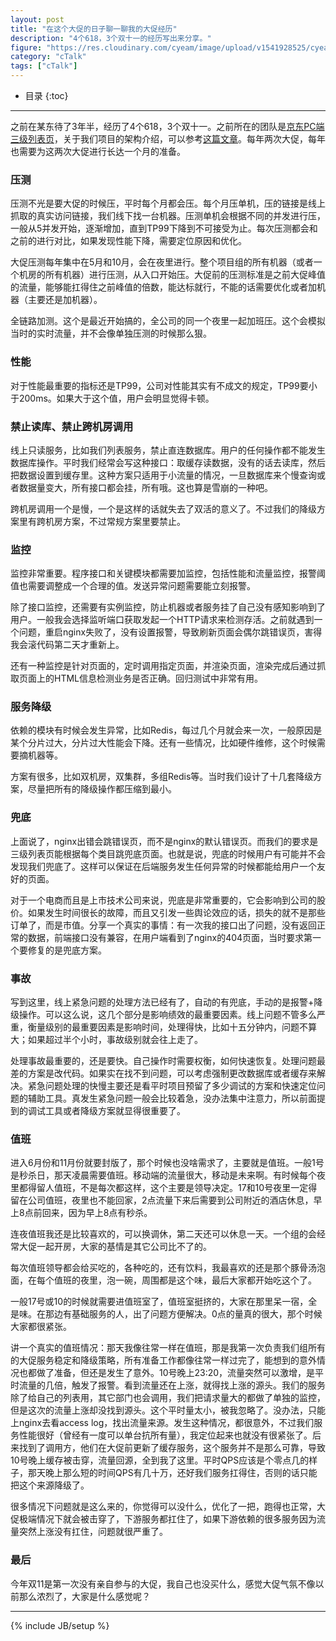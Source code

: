 ```yaml
---
layout: post
title: "在这个大促的日子聊一聊我的大促经历"
description: "4个618，3个双十一的经历写出来分享。"
figure: "https://res.cloudinary.com/cyeam/image/upload/v1541928525/cyeam/WechatIMG1.jpg"
category: "cTalk"
tags: ["cTalk"]
---
```


* 目录
{:toc}
---

之前在某东待了3年半，经历了4个618，3个双十一。之前所在的团队是[京东PC端三级列表页](https://list.jd.com/list.html?cat=9987,653,655)，关于我们项目的架构介绍，可以参考[这篇文章](http://www.sunyuantao.com/syt-jd-list.html)。每年两次大促，每年也需要为这两次大促进行长达一个月的准备。


### 压测

压测不光是要大促的时候压，平时每个月都会压。每个月压单机，压的链接是线上抓取的真实访问链接，我们线下找一台机器。压测单机会根据不同的并发进行压，一般从5并发开始，逐渐增加，直到TP99下降到不可接受为止。每次压测都会和之前的进行对比，如果发现性能下降，需要定位原因和优化。

大促压测每年集中在5月和10月，会在夜里进行。整个项目组的所有机器（或者一个机房的所有机器）进行压测，从入口开始压。大促前的压测标准是之前大促峰值的流量，能够能扛得住之前峰值的倍数，能达标就行，不能的话需要优化或者加机器（主要还是加机器）。

全链路加测。这个是最近开始搞的，全公司的同一个夜里一起加班压。这个会模拟当时的实时流量，并不会像单独压测的时候那么狠。

### 性能

对于性能最重要的指标还是TP99，公司对性能其实有不成文的规定，TP99要小于200ms。如果大于这个值，用户会明显觉得卡顿。

### 禁止读库、禁止跨机房调用

<ins class="adsbygoogle"
     style="display:block; text-align:center;"
     data-ad-layout="in-article"
     data-ad-format="fluid"
     data-ad-client="ca-pub-1651120361108148"
     data-ad-slot="4918476613"></ins>
<script>
     (adsbygoogle = window.adsbygoogle || []).push({});
</script>

线上只读服务，比如我们列表服务，禁止直连数据库。用户的任何操作都不能发生数据库操作。平时我们经常会写这种接口：取缓存读数据，没有的话去读库，然后把数据设置到缓存里。这种方案只适用于小流量的情况，一旦数据库来个慢查询或者数据量变大，所有接口都会挂，所有哦。这也算是雪崩的一种吧。

跨机房调用一个是慢，一个是这样的话就失去了双活的意义了。不过我们的降级方案里有跨机房方案，不过常规方案里要禁止。

### 监控

监控非常重要。程序接口和关键模块都需要加监控，包括性能和流量监控，报警阈值也需要调整成一个合理的值。发送异常问题需要能立刻报警。

除了接口监控，还需要有实例监控，防止机器或者服务挂了自己没有感知影响到了用户。一般我会选择监听端口获取发起一个HTTP请求来检测存活。之前就遇到一个问题，重启nginx失败了，没有设置报警，导致刷新页面会偶尔跳错误页，害得我会滚代码第二天才重新上。

还有一种监控是针对页面的，定时调用指定页面，并渲染页面，渲染完成后通过抓取页面上的HTML信息检测业务是否正确。回归测试中非常有用。

### 服务降级

依赖的模块有时候会发生异常，比如Redis，每过几个月就会来一次，一般原因是某个分片过大，分片过大性能会下降。还有一些情况，比如硬件维修，这个时候需要摘机器等。

方案有很多，比如双机房，双集群，多组Redis等。当时我们设计了十几套降级方案，尽量把所有的降级操作都压缩到最小。

### 兜底

上面说了，nginx出错会跳错误页，而不是nginx的默认错误页。而我们的要求是三级列表页能根据每个类目跳兜底页面。也就是说，兜底的时候用户有可能并不会发现我们兜底了。这样可以保证在后端服务发生任何异常的时候都能给用户一个友好的页面。

对于一个电商而且是上市技术公司来说，兜底是非常重要的，它会影响到公司的股价。如果发生时间很长的故障，而且又引发一些舆论效应的话，损失的就不是那些订单了，而是市值。分享一个真实的事情：有一次我的接口出了问题，没有返回正常的数据，前端接口没有兼容，在用户端看到了nginx的404页面，当时要求第一个要修复的是兜底方案。

### 事故

写到这里，线上紧急问题的处理方法已经有了，自动的有兜底，手动的是报警+降级操作。可以这么说，这几个部分是影响绩效的最重要因素。线上问题不管多么严重，衡量级别的最重要因素是影响时间，处理得快，比如十五分钟内，问题不算大；如果超过半个小时，事故级别就会往上走了。

处理事故最重要的，还是要快。自己操作时需要权衡，如何快速恢复。处理问题最差的方案是改代码。如果实在找不到问题，可以考虑强制更改数据库或者缓存来解决。紧急问题处理的快慢主要还是看平时项目预留了多少调试的方案和快速定位问题的辅助工具。真发生紧急问题一般会比较着急，没办法集中注意力，所以前面提到的调试工具或者降级方案就显得很重要了。

### 值班

进入6月份和11月份就要封版了，那个时候也没啥需求了，主要就是值班。一般1号是秒杀日，那天凌晨需要值班。移动端的流量很大，移动是未来啊。有时候每个夜里都得留人值班，不是每次都这样，这个主要是领导决定。17和10号夜里一定得留在公司值班，夜里也不能回家，2点流量下来后需要到公司附近的酒店休息，早上8点前回来，因为早上8点有秒杀。

连夜值班我还是比较喜欢的，可以换调休，第二天还可以休息一天。一个组的会经常大促一起开房，大家的基情是其它公司比不了的。

每次值班领导都会给买吃的，各种吃的，还有饮料，我最喜欢的还是那个豚骨汤泡面，在每个值班的夜里，泡一碗，周围都是这个味，最后大家都开始吃这个了。

一般17号或10的时候就需要进值班室了，值班室挺挤的，大家在那里呆一宿，全是味。在那边有基础服务的人，出了问题方便解决。0点的量真的很大，那个时候大家都很紧张。

讲一个真实的值班情况：那天我像往常一样在值班，那是我第一次负责我们组所有的大促服务稳定和降级策略，所有准备工作都像往常一样过完了，能想到的意外情况也都做了准备，但还是发生了意外。10号晚上23:20，流量突然可以激增，是平时流量的几倍，触发了报警。看到流量还在上涨，就得找上涨的源头。我们的服务除了给自己的列表用，其它部门也会调用，我们把请求量大的都做了单独的监控，但是这次的流量上涨却没找到源头。这个平时量太小，被我忽略了。没办法，只能上nginx去看access log，找出流量来源。发生这种情况，都很意外，不过我们服务性能很好（曾经有一度可以单台抗所有量），我定位起来也就没有很紧张了。后来找到了调用方，他们在大促前更新了缓存服务，这个服务并不是那么可靠，导致10号晚上缓存被击穿，流量回源，全到我了这里。平时QPS应该是个零点几的样子，那天晚上那么短的时间QPS有几十万，还好我们服务扛得住，否则的话只能把这个来源降级了。

很多情况下问题就是这么来的，你觉得可以没什么，优化了一把，跑得也正常，大促极端情况下就会被击穿了，下游服务都扛住了，如果下游依赖的很多服务因为流量突然上涨没有扛住，问题就很严重了。

### 最后

今年双11是第一次没有亲自参与的大促，我自己也没买什么，感觉大促气氛不像以前那么浓烈了，大家是什么感觉呢？

---


{% include JB/setup %}
